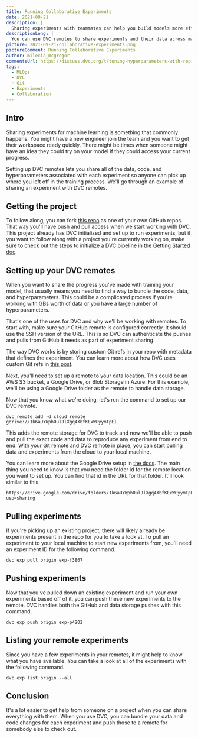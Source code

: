 ```yaml
---
title: Running Collaborative Experiments
date: 2021-09-21
description: |
  Sharing experiments with teammates can help you build models more efficiently.
descriptionLong: |
  You can use DVC remotes to share experiments and their data across machines.
picture: 2021-09-21/collaborative-experiments.png
pictureComment: Running Collaborative Experiments
author: milecia_mcgregor
commentsUrl: https://discuss.dvc.org/t/tuning-hyperparameters-with-reproducible-experiments/821
tags:
  - MLOps
  - DVC
  - Git
  - Experiments
  - Collaboration
---
```


## Intro

Sharing experiments for machine learning is something that commonly happens. You
might have a new engineer join the team and you want to get their workspace
ready quickly. There might be times when someone might have an idea they could
try on your model if they could access your current progress.

Setting up DVC remotes lets you share all of the data, code, and hyperparameters
associated with each experiment so anyone can pick up where you left off in the
training process. We'll go through an example of sharing an experiment with DVC
remotes.

## Getting the project

To follow along, you can fork [this repo]() as one of your own GitHub repos.
That way you'll have push and pull access when we start working with DVC. This
project already has DVC initialized and set up to run experiments, but if you
want to follow along with a project you're currently working on, make sure to
check out the steps to initialize a DVC pipeline in
[the Getting Started doc](https://dvc.org/doc/start).

## Setting up your DVC remotes

When you want to share the progress you've made with training your model, that
usually means you need to find a way to bundle the code, data, and
hyperparameters. This could be a complicated process if you're working with GBs
worth of data or you have a large number of hyperparameters.

That's one of the uses for DVC and why we'll be working with remotes. To start
with, make sure your GitHub remote is configured correctly. It should use the
SSH version of the URL. This is so DVC can authenticate the pushes and pulls
from GitHub it needs as part of experiment sharing.

The way DVC works is by storing custom Git refs in your repo with metadata that
defines the experiment. You can learn more about how DVC uses custom Git refs in
[this post](https://dvc.org/blog/experiment-refs).

Next, you'll need to set up a remote to your data location. This could be an AWS
S3 bucket, a Google Drive, or Blob Storage in Azure. For this example, we'll be
using a Google Drive folder as the remote to handle data storage.

Now that you know what we're doing, let's run the command to set up our DVC
remote.

```dvc
dvc remote add -d cloud_remote gdrive://1k6aUYWphOulJlXgq4XbfKExWGyymTpEl
```

This adds the remote storage for DVC to track and now we'll be able to push and
pull the exact code and data to reproduce any experiment from end to end. With
your Git remote and DVC remote in place, you can start pulling data and
experiments from the cloud to your local machine.

You can learn more about the Google Drive setup in
[the docs](https://dvc.org/doc/command-reference/remote/add). The main thing you
need to know is that you need the folder id for the remote location you want to
set up. You can find that id in the URL for that folder. It'll look similar to
this.

```dvc
https://drive.google.com/drive/folders/1k6aUYWphOulJlXgq4XbfKExWGyymTpEl?usp=sharing
```

## Pulling experiments

If you're picking up an existing project, there will likely already be
experiments present in the repo for you to take a look at. To pull an experiment
to your local machine to start new experiments from, you'll need an experiment
ID for the following command.

```dvc
dvc exp pull origin exp-f3867
```

## Pushing experiments

Now that you've pulled down an existing experiment and run your own experiments
based off of it, you can push these new experiments to the remote. DVC handles
both the GitHub and data storage pushes with this command.

```dvc
dvc exp push origin exp-p4202
```

## Listing your remote experiments

Since you have a few experiments in your remotes, it might help to know what you
have available. You can take a look at all of the experiments with the following
command.

```dvc
dvc exp list origin --all
```

## Conclusion

It's a lot easier to get help from someone on a project when you can share
everything with them. When you use DVC, you can bundle your data and code
changes for each experiment and push those to a remote for somebody else to
check out.
